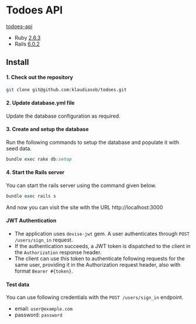 # Todoes API

[todoes-api](https://secret-cove-74181.herokuapp.com/)

- Ruby [2.6.3](https://github.com/klaudiasob/todoes/blob/master/.ruby-version#L1)
- Rails [6.0.2](https://github.com/klaudiasob/todoes/blob/master/Gemfile#L9)

## Install
#### 1. Check out the repository

```bash
git clone git@github.com:klaudiasob/todoes.git
```

#### 2. Update database.yml file

Update the database configuration as required.

#### 3. Create and setup the database

Run the following commands to setup the database and populate it with seed data.

```ruby
bundle exec rake db:setup
```

#### 4. Start the Rails server

You can start the rails server using the command given below.

```ruby
bundle exec rails s
```

And now you can visit the site with the URL http://localhost:3000

#### JWT Authentication
- The application uses `devise-jwt` gem. A user authenticates through `POST /users/sign_in` request.
- If the authentication succeeds, a JWT token is dispatched to the client in the `Authorization` response header.
- The client can use this token to authenticate following requests for the same user, providing it in the Authorization request header, also with format `Bearer #{token}`.
#### Test data
You can use following credentials with the `POST /users/sign_in` endpoint.
- email: `user@example.com`
- password: `password`